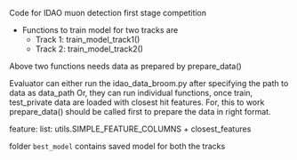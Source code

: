 Code for IDAO muon detection first stage competition
- Functions to train model for two tracks are
    - Track 1: train_model_track1()
    - Track 2: train_model_track2()

Above two functions needs data as prepared by prepare_data()

Evaluator can either run the idao_data_broom.py after specifying the path to data as data_path
Or, they can run individual functions, once train, test_private data are loaded with closest hit features. For, this to
work prepare_data() should be called first to prepare the data in right format.

feature: list: utils.SIMPLE_FEATURE_COLUMNS + closest_features


folder `best_model` contains saved model for both the tracks

